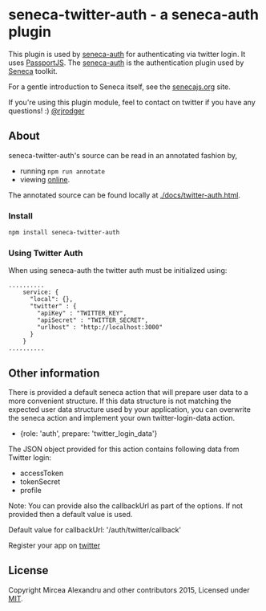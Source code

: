 seneca-twitter-auth - a seneca-auth plugin
============================================

This plugin is used by [seneca-auth](https://www.npmjs.com/package/seneca-auth) for authenticating via twitter login.
It uses [PassportJS](http://passportjs.org). The [seneca-auth](https://www.npmjs.com/package/seneca-auth) is the
authentication plugin used by [Seneca](http://senecajs.org) toolkit.

For a gentle introduction to Seneca itself, see the [senecajs.org](http://senecajs.org) site.

If you're using this plugin module, feel to contact on twitter if you have any questions! :) [@rjrodger](http://twitter.com/rjrodger)

## About

seneca-twitter-auth's source can be read in an annotated fashion by,

- running `npm run annotate`
- viewing [online](http://htmlpreview.github.com/?https://github.com/shanel262/seneca-twitter-auth/blob/master/docs/twitter-auth.html).

The annotated source can be found locally at [./docs/twitter-auth.html](./docs/twitter-auth.html).

### Install

```sh
npm install seneca-twitter-auth
```

### Using Twitter Auth

When using seneca-auth the twitter auth must be initialized using:

```
..........
    service: {
      "local": {},
      "twitter" : {
        "apiKey" : "TWITTER_KEY",
        "apiSecret" : "TWITTER_SECRET",
        "urlhost" : "http://localhost:3000"
      }
    }
..........

```

## Other information

There is provided a default seneca action that will prepare user data to a more convenient structure.
If this data structure is not matching the expected user data structure used by your application, you can overwrite the
seneca action and implement your own twitter-login-data action.

 - {role: 'auth', prepare: 'twitter_login_data'}

The JSON object provided for this action contains following data from Twitter login:
 - accessToken
 - tokenSecret
 - profile


 Note: You can provide also the callbackUrl as part of the options. If not provided then a default value is used.

 Default value for callbackUrl: '/auth/twitter/callback'


Register your app on [twitter](https://apps.twitter.com/)

## License
Copyright Mircea Alexandru and other contributors 2015, Licensed under [MIT](./LICENSE).